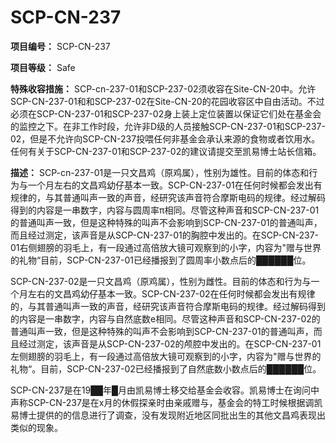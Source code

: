# SCP-CN-237

**项目编号：** SCP-CN-237

**项目等级：** Safe

**特殊收容措施：** SCP-cn-237-01和SCP-237-02须收容在Site-CN-20中。允许SCP-CN-237-01和和SCP-237-02在Site-CN-20的花园收容区中自由活动。不过必须在SCP-CN-237-01和SCP-237-02身上装上定位装置以保证它们处在基金会的监控之下。在非工作时段，允许非D级的人员接触SCP-CN-237-01和SCP-237-02，但是不允许向SCP-CN-237投喂任何非基金会承认来源的食物或者饮用水。任何有关于SCP-CN-237-01和SCP-237-02的建议请提交至凯易博士站长信箱。

**描述：** SCP-cn-237-01是一只文昌鸡（原鸡属），性别为雄性。目前的体态和行为与一个月左右的文昌鸡幼仔基本一致。SCP-CN-237-01在任何时候都会发出有规律的，与其普通叫声一致的声音，经研究该声音符合摩斯电码的规律。经过解码得到的内容是一串数字，内容与圆周率π相同。尽管这种声音和SCP-CN-237-01的普通叫声一致，但是这种特殊的叫声不会影响到SCP-CN-237-01的普通叫声，而且经过测定，该声音是从SCP-CN-237-01的胸腔中发出的。在SCP-CN-237-01右侧翅膀的羽毛上，有一段通过高倍放大镜可观察到的小字，内容为"赠与世界的礼物“目前，SCP-CN-237-01已经播报到了圆周率小数点后的██████位。

SCP-CN-237-02是一只文昌鸡（原鸡属），性别为雌性。目前的体态和行为与一个月左右的文昌鸡幼仔基本一致。SCP-CN-237-02在任何时候都会发出有规律的，与其普通叫声一致的声音，经研究该声音符合摩斯电码的规律。经过解码得到的内容是一串数字，内容与自然底数e相同。尽管这种声音和SCP-CN-237-02的普通叫声一致，但是这种特殊的叫声不会影响到SCP-CN-237-01的普通叫声，而且经过测定，该声音是从SCP-CN-237-02的颅腔中发出的。在SCP-CN-237-01左侧翅膀的羽毛上，有一段通过高倍放大镜可观察到的小字，内容为"赠与世界的礼物“。目前，SCP-CN-237-02已经播报到了自然底数小数点后的██████位。

SCP-CN-237是在19██年█月由凯易博士移交给基金会收容。凯易博士在询问中声称SCP-CN-237是在x月的休假探亲时由亲戚赠与，基金会的特工时候根据调凯易博士提供的的信息进行了调查，没有发现附近地区同批出生的其他文昌鸡表现出类似的现象。


